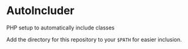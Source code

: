 # AutoIncluder
PHP setup to automatically include classes

Add the directory for this repository to your ```$PATH``` for easier inclusion.
